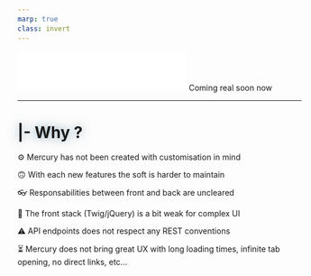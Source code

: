 ```yaml
---
marp: true
class: invert
---
```


<style>
  @import url('https://fonts.googleapis.com/css2?family=Fira+Code&display=swap');

  section {
    font-family: 'Fira Code', monospace;
    font-size: 1.5em;
  }

  h1,
  h2,
  h3,
  h4,
  h5,
  h6 {
    text-shadow: rgba(9,75,113,0.5) 0px 0px 18px;
  }
</style>


![Mercury logo](./imgs/mercury-logo-white.png)
Coming real soon now

---

# |- Why ?

  ⚙️ Mercury has not been created with customisation in mind

  🙃 With each new features the soft is harder to maintain

  👓 Responsabilities between front and back are uncleared

  👶 The front stack (Twig/jQuery) is a bit weak for complex UI

  ⚠️ API endpoints does not respect any REST conventions 

  ⏳ Mercury does not bring great UX with long loading times, infinite tab opening, no direct links, etc...

